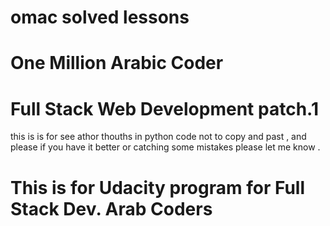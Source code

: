 # omac solved lessons 
# One Million Arabic Coder 
# Full Stack Web Development patch.1

  this is is for see athor thouths in python code not to copy and past , and please if you have it better or catching some      mistakes please let me know .

# This is for Udacity program for Full Stack Dev. Arab Coders
